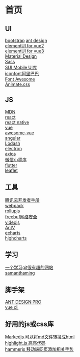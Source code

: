 # 首页  

## UI  
<a href="https://www.bootcss.com/" target="_blank">bootstrap</a>
<a href="https://ant.design/index-cn" target="_blank">ant design</a>  
<a href="https://element.eleme.cn/#/zh-CN" target="_blank">elementUI for vue2</a>  
<a href="https://element-plus.gitee.io/zh-CN/" target="_blank">elementUI for vue3</a>  
<a href="https://material.io/" target="_blank">Material Design</a>  
<a href="https://www.sass.hk/" target="_blank">Sass</a>  
<a href="http://m.sui.taobao.org/" target="_blank">SUI Mobile UI库</a>  
<a href="https://www.iconfont.cn/" target="_blank">iconfont阿里巴巴</a>  
<a href="https://fontawesome.com/" target="_blank">Font Awesome</a>  
<a href="http://www.animate.net.cn/" target="_blank">Animate.css</a>  

## JS  
<a href="https://developer.mozilla.org/zh-CN/" target="_blank">MDN</a>  
<a href="https://react.docschina.org/" target="_blank">react</a>  
<a href="https://reactnative.cn/" target="_blank">react native</a>  
<a href="https://cn.vuejs.org/" target="_blank">vue</a>  
<a href="https://github.com/vuejs/awesome-vue" target="_blank">awesome-vue</a>  
<a href="https://www.angular.cn/" target="_blank">angular</a>  
<a href="https://www.lodashjs.com/" target="_blank">Lodash</a>  
<a href="https://www.electronjs.org/" target="_blank">electron</a>  
<a href="http://www.axios-js.com/zh-cn/" target="_blank">axios</a>  
<a href="https://developers.weixin.qq.com/miniprogram/dev/framework/" target="_blank">微信小程序</a>  
<a href="https://flutterchina.club/" target="_blank">flutter</a>  
<a href="https://leafletjs.com/" target="_blank">leaflet</a>  

## 工具  
<a href="https://cloud.tencent.com/developer/devdocs" target="_blank">腾讯云开发者手册</a>  
<a href="https://www.webpackjs.com/" target="_blank">webpack</a>  
<a href="https://rollupjs.org/guide/zh/" target="_blank">rollupjs</a>  
<a href="https://www.freebuf.com/" target="_blank">freebuf网络安全</a>  
<a href="https://videojs.com/" target="_blank">videojs</a>  
<a href="https://antv.alipay.com/zh-cn/index.html" target="_blank">AntV</a>  
<a href="https://echarts.baidu.com/" target="_blank">echarts</a>  
<a href="https://www.highcharts.com.cn/" target="_blank">highcharts</a>  

## 学习
<a href="https://learngitbranching.js.org/?locale=zh_CN&NODEMO=" target="_blank">一个学习git很有趣的网站</a>   
<a href="https://www.samanthaming.com/" target="_blank">samanthaming</a>

## 脚手架
<a href="https://pro.ant.design/zh-CN" target="_blank">ANT DESIGN PRO</a>  
<a href="https://cli.vuejs.org/zh/" target="_blank">vue cli</a>  

## 好用的js或css库
<a href="https://github.com/markedjs/marked" target="_blank">Markedjs 可以将md文件转换成html</a>  
<a href="https://www.fenxianglu.cn/highlight.html" target="_blank">highlight.js 高亮代码</a>  
<a href="http://hammerjs.github.io/" target="_blank">hammerjs 移动端网页添加相关手势</a>  
